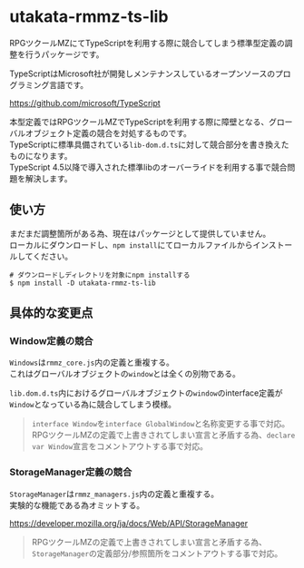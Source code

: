 # utakata-rmmz-ts-lib
RPGツクールMZにてTypeScriptを利用する際に競合してしまう標準型定義の調整を行うパッケージです。

TypeScriptはMicrosoft社が開発しメンテナンスしているオープンソースのプログラミング言語です。

https://github.com/microsoft/TypeScript

本型定義ではRPGツクールMZでTypeScriptを利用する際に障壁となる、グローバルオブジェクト定義の競合を対処するものです。  
TypeScriptに標準具備されている`lib-dom.d.ts`に対して競合部分を書き換えたものになります。  
TypeScript 4.5以降で導入された標準libのオーバーライドを利用する事で競合問題を解決します。

## 使い方
まだまだ調整箇所がある為、現在はパッケージとして提供していません。  
ローカルにダウンロードし、`npm install`にてローカルファイルからインストールしてください。

```shell
# ダウンロードしディレクトリを対象にnpm installする
$ npm install -D utakata-rmmz-ts-lib
```

## 具体的な変更点
### Window定義の競合
`Windows`は`rmmz_core.js`内の定義と重複する。  
これはグローバルオブジェクトの`window`とは全くの別物である。

`lib.dom.d.ts`内におけるグローバルオブジェクトの`window`のinterface定義が`Window`となっている為に競合してしまう模様。

> `interface Window`を`interface GlobalWindow`と名称変更する事で対応。
> RPGツクールMZの定義で上書きされてしまい宣言と矛盾する為、`declare var Window`宣言をコメントアウトする事で対応。

### StorageManager定義の競合
`StorageManager`は`rmmz_managers.js`内の定義と重複する。  
実験的な機能である為オミットする。

https://developer.mozilla.org/ja/docs/Web/API/StorageManager

> RPGツクールMZの定義で上書きされてしまい宣言と矛盾する為、`StorageManager`の定義部分/参照箇所をコメントアウトする事で対応。
